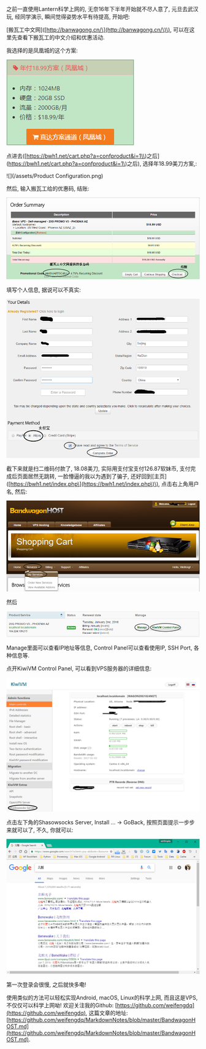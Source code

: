 之前一直使用Lantern科学上网的, 无奈16年下半年开始就不尽人意了, 元旦去武汉玩, 经同学演示, 瞬间觉得姿势水平有待提高, 开始吧:

\[搬瓦工中文网\]\([http://banwagong.cn/\](http://banwagong.cn/\)\), 可以在这里先查看下搬瓦工的中文介绍和优惠活动.

我选择的是凤凰城的这个方案:

![](/assets/凤凰城方案.png)

点进去\([https://bwh1.net/cart.php?a=confproduct&i=1\\)之后](https://bwh1.net/cart.php?a=confproduct&i=1\)之后\), 选择年18.99美刀方案,:

![](/assets/Product Configuration.png)

然后, 输入搬瓦工给的优惠码, 结账:

![](/assets/优惠码.png)

填写个人信息, 据说可以不真实:

![](/assets/信息.png)

截下来就是扫二维码付款了, 18.08美刀,  实际用支付宝支付126.87软妹币,  支付完成后页面居然无跳转, 一脸懵逼的我以为遇到了骗子, 还好回到\[主页\]\([https://bwh1.net/index.php\](https://bwh1.net/index.php\)\), 点击右上角用户名, 然后:

![](/assets/services.png)

然后

![](/assets/Product.png)

Manage里面可以查看IP地址等信息, Control Panel可以查看使用IP, SSH Port, 各种信息等.

点开KiwiVM Control Panel, 可以看到VPS服务器的详细信息:

![](/assets/ControlPanel.png)

点击左下角的Shasowsocks Server, Install ... -&gt; GoBack, 按照页面提示一步步来就可以了,  不久, 你就可以:

![](/assets/北醒.png)

第一次登录会很慢, 之后就快多嘞!

使用类似的方法可以轻松实现Android, macOS, Linux的科学上网, 而且这是VPS, 不仅仅可以科学上网呦! 欢迎关注我的Github: [https://github.com/weifengdq](https://github.com/weifengdq), 这篇文章的地址: [https://github.com/weifengdq/MarkdownNotes/blob/master/BandwagonHOST.md](https://github.com/weifengdq/MarkdownNotes/blob/master/BandwagonHOST.md).

